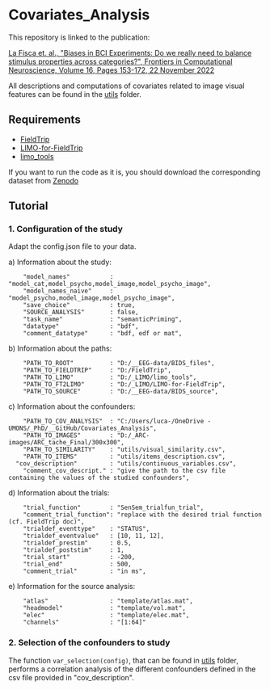 # Covariates_Analysis

This repository is linked to the publication: 

[La Fisca et. al., "Biases in BCI Experiments: Do we really need to balance stimulus properties across categories?", Frontiers in Computational Neuroscience, Volume 16, Pages 153-172, 22 November 2022](https://www.frontiersin.org/articles/10.3389/fncom.2022.900571/full)

All descriptions and computations of covariates related to image visual features can be found in the [utils](https://github.com/numediart/Covariates_Analysis/blob/main/utils/Readme.md) folder.

## Requirements
- [FieldTrip](https://github.com/fieldtrip/fieldtrip.git)
- [LIMO-for-FieldTrip](https://github.com/LucaLaFisca/LIMO-for-FieldTrip.git)
- [limo_tools](https://github.com/LIMO-EEG-Toolbox/limo_tools.git)

If you want to run the code as it is, you should download the corresponding dataset from [Zenodo](https://zenodo.org/records/7298746#.Y2kKIXbMK3A)

## Tutorial
### 1. Configuration of the study
Adapt the config.json file to your data.

a) Information about the study:
```
	"model_names"		 	: "model_cat,model_psycho,model_image,model_psycho_image",
	"model_names_naive" 	: "model_psycho,model_image,model_psycho_image",
	"save_choice" 			: true,
	"SOURCE_ANALYSIS" 		: false,
	"task_name" 			: "semanticPriming",
	"datatype"				: "bdf",
	"comment_datatype"		: "bdf, edf or mat",
```

b) Information about the paths:
```
	"PATH_TO_ROOT" 			: "D:/__EEG-data/BIDS_files",
	"PATH_TO_FIELDTRIP" 	: "D:/FieldTrip",
	"PATH_TO_LIMO" 			: "D:/_LIMO/limo_tools",	
	"PATH_TO_FT2LIMO" 		: "D:/_LIMO/LIMO-for-FieldTrip",
	"PATH_TO_SOURCE" 		: "D:/__EEG-data/BIDS_source",
```

c) Information about the confounders:
```
	"PATH_TO_COV_ANALYSIS" 	: "C:/Users/luca-/OneDrive - UMONS/_PhD/__GitHub/Covariates_Analysis",
	"PATH_TO_IMAGES" 		: "D:/_ARC-images/ARC_tache_Final/300x300",
	"PATH_TO_SIMILARITY" 	: "utils/visual_similarity.csv",
	"PATH_TO_ITEMS" 		: "utils/items_description.csv",
  "cov_description" 		: "utils/continuous_variables.csv",
	"comment_cov_descript." : "give the path to the csv file containing the values of the studied confounders",	
```

d) Information about the trials:
```
	"trial_function" 		: "SenSem_trialfun_trial",
	"comment_trial_function": "replace with the desired trial function (cf. FieldTrip doc)",
	"trialdef_eventtype"	: "STATUS",
	"trialdef_eventvalue" 	: [10, 11, 12],
	"trialdef_prestim"		: 0.5,
	"trialdef_poststim"		: 1,
	"trial_start" 			: -200,
	"trial_end" 			: 500,
	"comment_trial" 		: "in ms",
```

e) Information for the source analysis:
```
	"atlas"					: "template/atlas.mat",
	"headmodel"				: "template/vol.mat",
	"elec"					: "template/elec.mat",
	"channels"				: "[1:64]"
```

### 2. Selection of the confounders to study
The function ```var_selection(config)```, that can be found in [utils](https://github.com/numediart/Covariates_Analysis/blob/main/utils/Readme.md) folder, performs a correlation analysis of the different confounders defined in the csv file provided in "cov_description".
